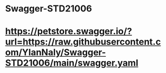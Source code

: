 # Swagger-STD21006

# https://petstore.swagger.io/?url=https://raw.githubusercontent.com/YlanNaly/Swagger-STD21006/main/swagger.yaml
